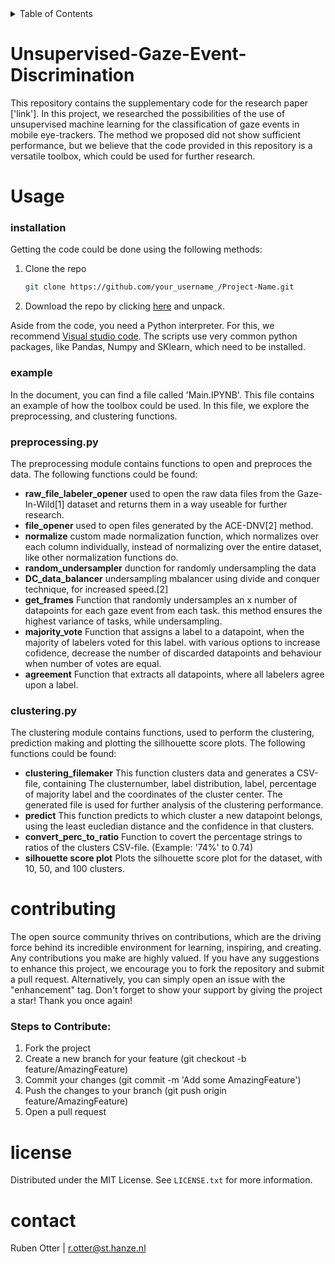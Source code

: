 <details>
  <summary>Table of Contents</summary>
  <ol>
    <li>
      <a href="#unsupervised-gaze-event-discrimination">Unsupervised-Gaze-Event-Discrimination</a>
    </li>
    <li><a href="#usage">Usage</a></li>
    <li><a href="#contributing">Contributing</a></li>
    <li><a href="#license">License</a></li>
    <li><a href="#contact">Contact</a></li>
  </ol>
</details>

# Unsupervised-Gaze-Event-Discrimination
This repository contains the supplementary code for the research paper ['link']. In this project, we researched the possibilities of the use of unsupervised machine learning for the classification of gaze events in mobile eye-trackers. The method we proposed did not show sufficient performance, but we believe that the code provided in this repository is a versatile toolbox, which could be used for further research.




# Usage
### installation
Getting the code could be done using the following methods:
1. Clone the repo
   ```sh
   git clone https://github.com/your_username_/Project-Name.git
   ```
   
2. Download the repo by clicking [here](https://github.com/LEO-UMCG/Unsupervised-Gaze-Event-Discrimination/archive/refs/heads/main.zip)  and unpack.

Aside from the code, you need a Python interpreter. For this, we recommend [Visual studio code](https://code.visualstudio.com). The scripts use very common python packages, like Pandas, Numpy and SKlearn, which need to be installed.




### example
In the document, you can find a file called 'Main.IPYNB'. This file contains an example of how the toolbox could be used. In this file, we explore the preprocessing, and clustering functions.

### preprocessing.py
The preprocessing module contains functions to open and preproces the data. The following functions could be found:
* **raw_file_labeler_opener** used to open the raw data files from the Gaze-In-Wild[1] dataset and returns them in a way useable for further research.
* **file_opener** used to open files generated by the ACE-DNV[2] method.
* **normalize** custom made normalization function, which normalizes over each column individually, instead of normalizing over the entire dataset, like other normalization functions do.
* **random_undersampler** dunction for randomly undersampling the data
* **DC_data_balancer** undersampling mbalancer using divide and conquer technique, for increased speed.[2]
* **get_frames** Function that randomly undersamples an x number of datapoints for each gaze event from each task. this method ensures the highest variance of tasks, while undersampling.
* **majority_vote** Function that assigns a label to a datapoint, when the majority of labelers voted for this label. with various options to increase cofidence, decrease the number of discarded datapoints and behaviour when number of votes are equal.
* **agreement** Function that extracts all datapoints, where all labelers agree upon a label.

### clustering.py
The clustering module contains functions, used to perform the clustering, prediction making and plotting the sillhouette score plots. The following functions could be found:
* **clustering_filemaker** This function clusters data and generates a CSV-file, containing The clusternumber, label distribution, label, percentage of majority label and the coordinates of the cluster center. The generated file is used for further analysis of the clustering performance.
* **predict** This function predicts to which cluster a new datapoint belongs, using the least eucledian distance and the confidence in that clusters.
* **convert_perc_to_ratio** Function to covert the percentage strings to ratios of the clusters CSV-file. (Example: '74%' to 0.74)
* **silhouette score plot** Plots the silhouette score plot for the dataset, with 10, 50, and 100 clusters.




# contributing
The open source community thrives on contributions, which are the driving force behind its incredible environment for learning, inspiring, and creating. Any contributions you make are highly valued. If you have any suggestions to enhance this project, we encourage you to fork the repository and submit a pull request. Alternatively, you can simply open an issue with the "enhancement" tag. Don't forget to show your support by giving the project a star! Thank you once again!

### Steps to Contribute:
1. Fork the project
2. Create a new branch for your feature (git checkout -b feature/AmazingFeature)
3. Commit your changes (git commit -m 'Add some AmazingFeature')
4. Push the changes to your branch (git push origin feature/AmazingFeature)
5. Open a pull request




# license
Distributed under the MIT License. See `LICENSE.txt` for more information.




# contact
Ruben Otter | [r.otter@st.hanze.nl](mailto:r.otter@st.hanze.nl)
